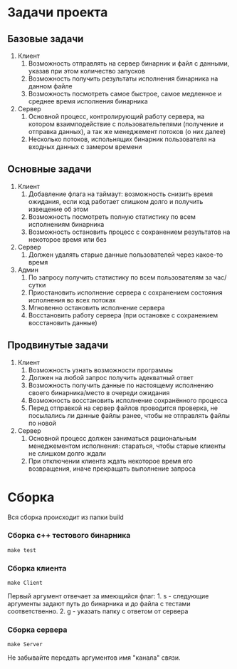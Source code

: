 # Задачи проекта

## Базовые задачи
1. Клиент
    1. Возможность отправлять на сервер бинарник и файл с данными, указав при этом количество запусков
    2. Возможность получить результаты исполнения бинарника на данном файле
    3. Возможность посмотреть самое быстрое, самое медленное и среднее время исполнения бинарника
2. Сервер
    1. Основной процесс, контролирующий работу сервера, на котором взаимподействие с пользовательтелями (получение и отправка данных), а так же менеджемент потоков (о них далее)
    2. Несколько потоков, испольнящих бинарник пользователя на входных данных с замером времени

## Основные задачи
1. Клиент
    1. Добавление флага на таймаут: возможность снизить время ожидания, если код работает слишком долго и получить извещение об этом
    2. Возможность посмотреть полную статистику по всем исполнениям бинарника
    3. Возможность остановить процесс с сохранением результатов на некоторое время или без
2. Сервер
    1. Должен удалять старые данные пользователей через какое-то время
3. Админ
    1. По запросу получить статистику по всем пользователям за час/сутки
    2. Приостановить исполнение сервера с сохранением состояния исполнения во всех потоках
    3. Мгновенно остановить исполнение сервера
    4. Восстановить работу сервера (при остановке с сохранением восстановить данные)

## Продвинутые задачи
1. Клиент
    1. Возможность узнать возможности программы
    2. Должен на любой запрос получить адекватный ответ
    3. Возможность получить данные по настоящему исполнению своего бинарника/место в очереди ожидания
    4. Возможность восстановить исполнение сохранённого процесса
    5. Перед отправкой на сервер файлов проводится проверка, не посылались ли данные файлы ранее, чтобы не отправлять файлы по новой
2. Сервер
    1. Основной процесс должен заниматься рациональным менеджементом исполнения: стараться, чтобы старые клиенты не слишком долго ждали
    2. При отключении клиента ждать некоторое время его возвращения, иначе прекращать выполнение запроса

# Сборка
  Вся сборка происходит из папки build

### Сборка с++ тестового бинарника

```
make test
```

### Сборка клиента

```
make Client
```

Первый аргумент отвечает за имеющийся флаг: 1. s - следующие аргументы задают путь до бинарника и до файла с тестами соответственно.
                                            2. g - указать папку с ответом от сервера

### Сборка сервера

```
make Server
```

Не забывайте передать аргументов имя "канала" связи.
